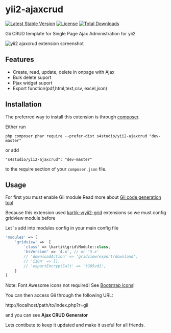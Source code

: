 yii2-ajaxcrud
=============

[![Latest Stable Version](https://poser.pugx.org/johnitvn/yii2-ajaxcrud/v/stable)](https://packagist.org/packages/johnitvn/yii2-ajaxcrud)
[![License](https://poser.pugx.org/johnitvn/yii2-ajaxcrud/license)](https://packagist.org/packages/johnitvn/yii2-ajaxcrud)
[![Total Downloads](https://poser.pugx.org/johnitvn/yii2-ajaxcrud/downloads)](https://packagist.org/packages/johnitvn/yii2-ajaxcrud)

Gii CRUD template for Single Page Ajax Administration for yii2

![yii2 ajaxcrud extension screenshot](https://c1.staticflickr.com/1/330/18659931433_6e3db2461d_o.png "yii2 ajaxcrud extension screenshot")


Features
------------
+ Create, read, update, delete in onpage with Ajax
+ Bulk delete suport
+ Pjax widget suport
+ Export function(pdf,html,text,csv, excel,json)

Installation
------------

The preferred way to install this extension is through [composer](http://getcomposer.org/download/).

Either run

```
php composer.phar require --prefer-dist s4studio/yii2-ajaxcrud "dev-master"
```

or add

```
"s4studio/yii2-ajaxcrud": "dev-master"
```

to the require section of your `composer.json` file.


Usage
-----
For first you must enable Gii module Read more about [Gii code generation tool](http://www.yiiframework.com/doc-2.0/guide-tool-gii.html)

Because this extension used [kartik-v/yii2-grid](https://github.com/kartik-v/yii2-grid) extensions so we must config gridview module before

Let 's add into modules config in your main config file
```php
'modules' => [
    'gridview' =>  [
        'class' => \kartik\grid\Module::class,
        'bsVersion' => '4.x', // or '5.x'
        // 'downloadAction' => 'gridview/export/download',
        // 'i18n' => [],
        // 'exportEncryptSalt' => 'tG85vd1',
    ]       
]
```
Note: Font Awesome icons not required! See [Bootstrap icons](https://demos.krajee.com/grid#bootstrap-icons)!

You can then access Gii through the following URL:

http://localhost/path/to/index.php?r=gii

and you can see <b>Ajax CRUD Generator</b>


Lets contibute to keep it updated and make it useful for all friends.
